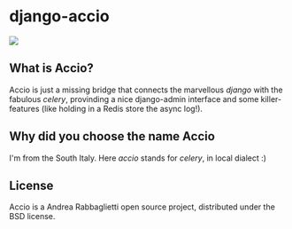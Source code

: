 # django-accio
![](http://i.imgur.com/Z39YAjm.png)

What is Accio?
--------------

Accio is just a missing bridge that connects the marvellous *django* with the fabulous *celery*, provinding a nice django-admin interface and some killer-features (like holding in a Redis store the async log!).

Why did you choose the name Accio
--------------
I'm from the South Italy. Here *accio* stands for *celery*, in local dialect :)

License
--------------

Accio is a Andrea Rabbaglietti open source project, distributed under the BSD license.
